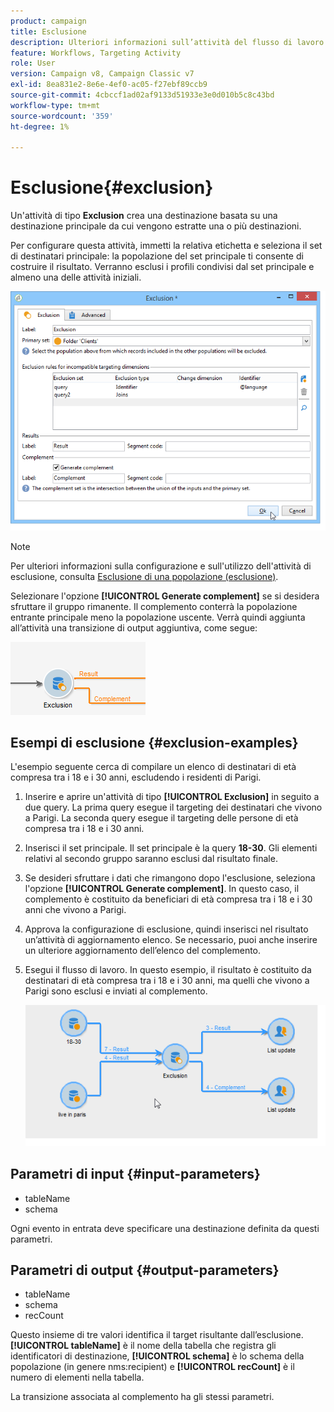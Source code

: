 ```yaml
---
product: campaign
title: Esclusione
description: Ulteriori informazioni sull’attività del flusso di lavoro Esclusione
feature: Workflows, Targeting Activity
role: User
version: Campaign v8, Campaign Classic v7
exl-id: 8ea831e2-8e6e-4ef0-ac05-f27ebf89ccb9
source-git-commit: 4cbccf1ad02af9133d51933e3e0d010b5c8c43bd
workflow-type: tm+mt
source-wordcount: '359'
ht-degree: 1%

---
```


# Esclusione{#exclusion}



Un&#39;attività di tipo **Exclusion** crea una destinazione basata su una destinazione principale da cui vengono estratte una o più destinazioni.

Per configurare questa attività, immetti la relativa etichetta e seleziona il set di destinatari principale: la popolazione del set principale ti consente di costruire il risultato. Verranno esclusi i profili condivisi dal set principale e almeno una delle attività iniziali.

![](assets/s_user_segmentation_exclu.png)

>[!NOTE]
>
>Per ulteriori informazioni sulla configurazione e sull&#39;utilizzo dell&#39;attività di esclusione, consulta [Esclusione di una popolazione (esclusione)](targeting-workflows.md#excluding-a-population--exclusion-).

Selezionare l&#39;opzione **[!UICONTROL Generate complement]** se si desidera sfruttare il gruppo rimanente. Il complemento conterrà la popolazione entrante principale meno la popolazione uscente. Verrà quindi aggiunta all’attività una transizione di output aggiuntiva, come segue:

![](assets/s_user_segmentation_exclu_compl.png)

## Esempi di esclusione {#exclusion-examples}

L&#39;esempio seguente cerca di compilare un elenco di destinatari di età compresa tra i 18 e i 30 anni, escludendo i residenti di Parigi.

1. Inserire e aprire un&#39;attività di tipo **[!UICONTROL Exclusion]** in seguito a due query. La prima query esegue il targeting dei destinatari che vivono a Parigi. La seconda query esegue il targeting delle persone di età compresa tra i 18 e i 30 anni.
1. Inserisci il set principale. Il set principale è la query **18-30**. Gli elementi relativi al secondo gruppo saranno esclusi dal risultato finale.
1. Se desideri sfruttare i dati che rimangono dopo l&#39;esclusione, seleziona l&#39;opzione **[!UICONTROL Generate complement]**. In questo caso, il complemento è costituito da beneficiari di età compresa tra i 18 e i 30 anni che vivono a Parigi.
1. Approva la configurazione di esclusione, quindi inserisci nel risultato un’attività di aggiornamento elenco. Se necessario, puoi anche inserire un ulteriore aggiornamento dell’elenco del complemento.
1. Esegui il flusso di lavoro. In questo esempio, il risultato è costituito da destinatari di età compresa tra i 18 e i 30 anni, ma quelli che vivono a Parigi sono esclusi e inviati al complemento.

   ![](assets/exclusion_example.png)

## Parametri di input {#input-parameters}

* tableName
* schema

Ogni evento in entrata deve specificare una destinazione definita da questi parametri.

## Parametri di output {#output-parameters}

* tableName
* schema
* recCount

Questo insieme di tre valori identifica il target risultante dall’esclusione. **[!UICONTROL tableName]** è il nome della tabella che registra gli identificatori di destinazione, **[!UICONTROL schema]** è lo schema della popolazione (in genere nms:recipient) e **[!UICONTROL recCount]** è il numero di elementi nella tabella.

La transizione associata al complemento ha gli stessi parametri.
